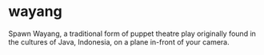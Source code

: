 # wayang
Spawn Wayang, a traditional form of puppet theatre play originally found in the cultures of Java, Indonesia, on a plane in-front of your camera.
